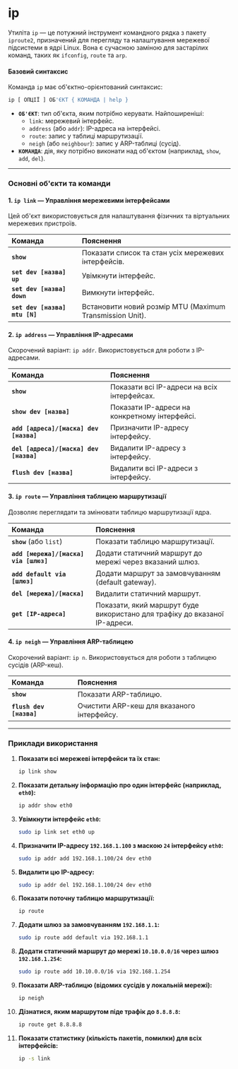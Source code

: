 # ip

Утиліта `ip` — це потужний інструмент командного рядка з пакету `iproute2`, призначений для перегляду та налаштування мережевої підсистеми в ядрі Linux. Вона є сучасною заміною для застарілих команд, таких як `ifconfig`, `route` та `arp`.

#### **Базовий синтаксис**

Команда `ip` має об'єктно-орієнтований синтаксис:

```bash
ip [ ОПЦІЇ ] ОБ'ЄКТ { КОМАНДА | help }
```

*   **`ОБ'ЄКТ`**: тип об'єкта, яким потрібно керувати. Найпоширеніші:
    *   `link`: мережевий інтерфейс.
    *   `address` (або `addr`): IP-адреса на інтерфейсі.
    *   `route`: запис у таблиці маршрутизації.
    *   `neigh` (або `neighbour`): запис у ARP-таблиці (сусід).
*   **`КОМАНДА`**: дія, яку потрібно виконати над об'єктом (наприклад, `show`, `add`, `del`).

--- 

### **Основні об'єкти та команди**

#### **1. `ip link` — Управління мережевими інтерфейсами**

Цей об'єкт використовується для налаштування фізичних та віртуальних мережевих пристроїв.

| Команда | Пояснення |
| :--- | :--- |
| **`show`** | Показати список та стан усіх мережевих інтерфейсів. |
| **`set dev [назва] up`** | Увімкнути інтерфейс. |
| **`set dev [назва] down`**| Вимкнути інтерфейс. |
| **`set dev [назва] mtu [N]`** | Встановити новий розмір MTU (Maximum Transmission Unit). |

#### **2. `ip address` — Управління IP-адресами**

Скорочений варіант: `ip addr`. Використовується для роботи з IP-адресами.

| Команда | Пояснення |
| :--- | :--- |
| **`show`** | Показати всі IP-адреси на всіх інтерфейсах. |
| **`show dev [назва]`** | Показати IP-адреси на конкретному інтерфейсі. |
| **`add [адреса]/[маска] dev [назва]`** | Призначити IP-адресу інтерфейсу. |
| **`del [адреса]/[маска] dev [назва]`** | Видалити IP-адресу з інтерфейсу. |
| **`flush dev [назва]`** | Видалити всі IP-адреси з інтерфейсу. |

#### **3. `ip route` — Управління таблицею маршрутизації**

Дозволяє переглядати та змінювати таблицю маршрутизації ядра.

| Команда | Пояснення |
| :--- | :--- |
| **`show`** (або `list`) | Показати таблицю маршрутизації. |
| **`add [мережа]/[маска] via [шлюз]`** | Додати статичний маршрут до мережі через вказаний шлюз. |
| **`add default via [шлюз]`** | Додати маршрут за замовчуванням (default gateway). |
| **`del [мережа]/[маска]`** | Видалити статичний маршрут. |
| **`get [IP-адреса]`** | Показати, який маршрут буде використано для трафіку до вказаної IP-адреси. |

#### **4. `ip neigh` — Управління ARP-таблицею**

Скорочений варіант: `ip n`. Використовується для роботи з таблицею сусідів (ARP-кеш).

| Команда | Пояснення |
| :--- | :--- |
| **`show`** | Показати ARP-таблицю. |
| **`flush dev [назва]`** | Очистити ARP-кеш для вказаного інтерфейсу. |

--- 

### **Приклади використання**

1.  **Показати всі мережеві інтерфейси та їх стан:**
    ```bash
    ip link show
    ```

2.  **Показати детальну інформацію про один інтерфейс (наприклад, `eth0`):**
    ```bash
    ip addr show eth0
    ```

3.  **Увімкнути інтерфейс `eth0`:**
    ```bash
    sudo ip link set eth0 up
    ```

4.  **Призначити IP-адресу `192.168.1.100` з маскою `24` інтерфейсу `eth0`:**
    ```bash
    sudo ip addr add 192.168.1.100/24 dev eth0
    ```

5.  **Видалити цю IP-адресу:**
    ```bash
    sudo ip addr del 192.168.1.100/24 dev eth0
    ```

6.  **Показати поточну таблицю маршрутизації:**
    ```bash
    ip route
    ```

7.  **Додати шлюз за замовчуванням `192.168.1.1`:**
    ```bash
    sudo ip route add default via 192.168.1.1
    ```

8.  **Додати статичний маршрут до мережі `10.10.0.0/16` через шлюз `192.168.1.254`:**
    ```bash
    sudo ip route add 10.10.0.0/16 via 192.168.1.254
    ```

9.  **Показати ARP-таблицю (відомих сусідів у локальній мережі):**
    ```bash
    ip neigh
    ```

10. **Дізнатися, яким маршрутом піде трафік до `8.8.8.8`:**
    ```bash
    ip route get 8.8.8.8
    ```

11. **Показати статистику (кількість пакетів, помилки) для всіх інтерфейсів:**
    ```bash
    ip -s link
    ```